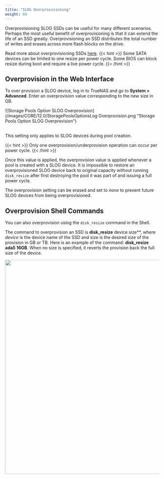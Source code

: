 ```yaml
---
title: "SLOG Overprovisioning"
weight: 60
---
```


Overprovisioning SLOG SSDs can be useful for many different scenarios.
Perhaps the most useful benefit of overprovisioning is that it can extend the life of an SSD greatly.
Overprovisioning an SSD distributes the total number of writes and erases across more flash blocks on the drive. 

Read more about overprovisioning SSDs [here](https://www.seagate.com/tech-insights/ssd-over-provisioning-benefits-master-ti/).
{{< hint >}}
Some SATA devices can be limited to one resize per power cycle.
Some BIOS can block resize during boot and require a live power cycle.
{{< /hint >}}

## Overprovision in the Web Interface

To over provision a SLOG device, log in to TrueNAS and go to **System > Advanced**.
Enter an overprovision value corresponding to the new size in GB.

![Storage Pools Option SLOG Overprovision](/images/CORE/12.0/StoragePoolsOptionsLog Overprovision.png "Storage Pools Option SLOG Overprovision")
<br><br>

This setting only applies to SLOG devices during pool creation.

{{< hint >}}
Only one overprovision/underprovision operation can occur per power cycle.
{{< /hint >}}

Once this value is applied, the overprovision value is applied whenever a pool is created with a SLOG device.
It is impossible to restore an overprovisioned SLOG device back to original capacity without running `disk_resize` after first destroying the pool it was part of and issuing a full power cycle.

The overprovision setting can be erased and set to *none* to prevent future SLOG devices from being overprovisioned.

## Overprovision Shell Commands

You can also overprovision using the `disk_resize` command in the Shell.

The command to overprovision an SSD is **disk_resize** device size**, where *device* is the device name of the SSD and size is the desired size of the provision in GB or TB. Here is an example of the command: **disk_resize ada5 16GB**. When no size is specified, it reverts the provision back the full size of the device.

<img src="/images/ShellDiskResize.png" width='700px'>
